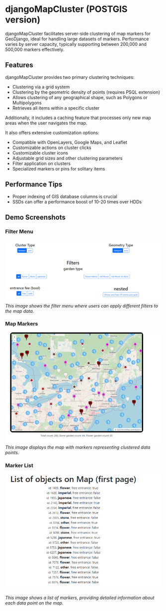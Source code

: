 djangoMapCluster (POSTGIS version)
==================================


djangoMapCluster facilitates server-side clustering of map markers for GeoDjango, ideal for handling large datasets of markers. 
Performance varies by server capacity, typically supporting between 200,000 and 500,000 markers effectively.

Features
--------

djangoMapCluster provides two primary clustering techniques:
- Clustering via a grid system
- Clustering by the geometric density of points (requires PSQL extension)
- Allows clustering of any geographical shape, such as Polygons or Multipolygons
- Retrieves all items within a specific cluster

Additionally, it includes a caching feature that processes only new map areas when the user navigates the map.

It also offers extensive customization options:
- Compatible with OpenLayers, Google Maps, and Leaflet
- Customizable actions on cluster clicks
- Customizable cluster icons
- Adjustable grid sizes and other clustering parameters
- Filter application on clusters
- Specialized markers or pins for solitary items

Performance Tips
----------------

- Proper indexing of GIS database columns is crucial
- SSDs can offer a performance boost of 10-20 times over HDDs

Demo Screenshots
----------------

### Filter Menu
![Filter Menu](filterMenu.png)
*This image shows the filter menu where users can apply different filters to the map data.*

### Map Markers
![Map Markers](mapMarkers.png)
*This image displays the map with markers representing clustered data points.*

### Marker List
![Marker List](markerList.png)

*This image shows a list of markers, providing detailed information about each data point on the map.*
